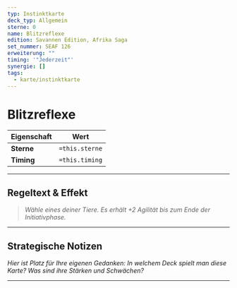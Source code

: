 ```yaml
---
typ: Instinktkarte
deck_typ: Allgemein
sterne: 0
name: Blitzreflexe
edition: Savannen Edition, Afrika Saga
set_nummer: SEAF 126
erweiterung: ""
timing: '"Jederzeit"'
synergie: []
tags:
  - karte/instinktkarte
---
```


# Blitzreflexe

| Eigenschaft | Wert |
|---|---|
| **Sterne** | `=this.sterne` |
| **Timing** | `=this.timing` |

---
## Regeltext & Effekt

> *Wähle eines deiner Tiere. Es erhält +2 Agilität bis zum Ende der Initiativphase.*

---
## Strategische Notizen

*Hier ist Platz für Ihre eigenen Gedanken: In welchem Deck spielt man diese Karte? Was sind ihre Stärken und Schwächen?*

---
